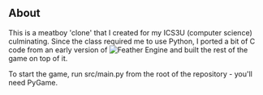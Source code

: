 ## About

This is a meatboy 'clone' that I created for my ICS3U (computer science) culminating. Since the class required me to use Python, I ported a bit of C code from an early version of ![Feather Engine](https://github.com/Bizbud/Feather-Engine) and built the rest of the game on top of it.

To start the game, run src/main.py from the root of the repository - you'll need PyGame.
